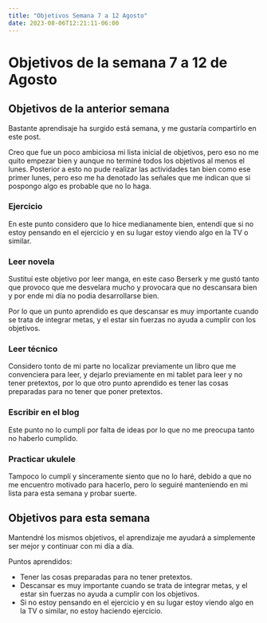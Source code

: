 ```yaml
---
title: "Objetivos Semana 7 a 12 Agosto"
date: 2023-08-06T12:21:11-06:00
---
```


# Objetivos de la semana 7 a 12 de Agosto

## Objetivos de la anterior semana

Bastante aprendisaje ha surgido está semana, y me gustaría compartirlo en este post.

Creo que fue un poco ambiciosa mi lista inicial de objetivos, pero eso no me quito empezar bien y aunque no terminé todos los objetivos al menos el lunes. Posterior a esto no pude realizar las actividades tan bien como ese primer lunes, pero eso me ha denotado las señales que me indican que si pospongo algo es probable que no lo haga.

### Ejercicio

En este punto considero que lo hice medianamente bien, entendí que si no estoy pensando en el ejercicio y en su lugar estoy viendo algo en la TV o similar.

### Leer novela

Sustituí este objetivo por leer manga, en este caso Berserk y me gustó tanto que provoco que me desvelara mucho y provocara que no descansara bien y por ende mi día no podia desarrollarse bien.

Por lo que un punto aprendido es que descansar es muy importante cuando se trata de integrar metas, y el estar sin fuerzas no ayuda a cumplir con los objetivos.

### Leer técnico

Considero tonto de mi parte no localizar previamente un libro que me convenciera para leer, y dejarlo previamente en mi tablet para leer y no tener pretextos, por lo que otro punto aprendido es tener las cosas preparadas para no tener que poner pretextos.

### Escribir en el blog

Este punto no lo cumplí por falta de ideas por lo que no me preocupa tanto no haberlo cumplido.

### Practicar ukulele

Tampoco lo cumplí y sinceramente siento que no lo haré, debido a que no me encuentro motivado para hacerlo, pero lo seguiré manteniendo en mi lista para esta semana y probar suerte.

## Objetivos para esta semana

Mantendré los mismos objetivos, el aprendizaje me ayudará a simplemente ser mejor y continuar con mi día a día.

Puntos aprendidos:

- Tener las cosas preparadas para no tener pretextos.
- Descansar es muy importante cuando se trata de integrar metas, y el estar sin fuerzas no ayuda a cumplir con los objetivos.
- Si no estoy pensando en el ejercicio y en su lugar estoy viendo algo en la TV o similar, no estoy haciendo ejercicio.

